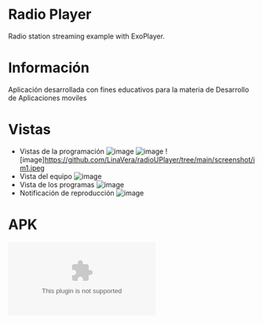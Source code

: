 # Radio Player
Radio station streaming example with ExoPlayer.

# Información
Aplicación desarrollada con fines educativos para la materia de Desarrollo de Aplicaciones moviles


# Vistas
- Vistas de la programación
![image](https://github.com/LinaVera/radioUPlayer/tree/main/screenshot/im3.jpeg)
![image](https://github.com/LinaVera/radioUPlayer/tree/main/screenshot/im2.jpeg)
![image]https://github.com/LinaVera/radioUPlayer/tree/main/screenshot/im1.jpeg
- Vista del equipo
![image](https://github.com/LinaVera/radioUPlayer/tree/main/screenshot/equipo_team.jpeg)
- Vista de los programas
![image](https://github.com/LinaVera/radioUPlayer/tree/main/screenshot/programas_programs.jpeg)
- Notificación de reproducción
![image](https://github.com/LinaVera/radioUPlayer/tree/main/screenshot/notificacion.jpeg)

# APK
![APK](https://github.com/LinaVera/radioUPlayer/tree/main/apk/radioUFPS.apk)

